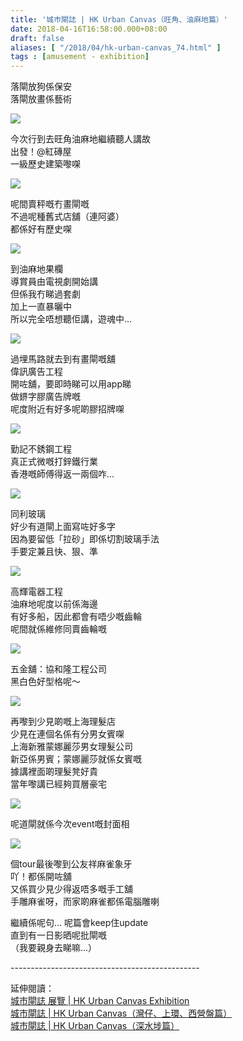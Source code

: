 ```yaml
---
title: '城巿閘誌 | HK Urban Canvas（旺角、油麻地篇）'
date: 2018-04-16T16:58:00.000+08:00
draft: false
aliases: [ "/2018/04/hk-urban-canvas_74.html" ]
tags : [amusement - exhibition]
---
```


落閘放狗係保安  
落閘放畫係藝術  

[![](https://c1.staticflickr.com/1/889/40781243854_08fbcab9ec_z.jpg)](https://c1.staticflickr.com/1/889/40781243854_08fbcab9ec_z.jpg)

今次行到去旺角油麻地繼續聽人講故  
出發！@紅磚屋  
一級歷史建築嚟㗎  

[![](https://c1.staticflickr.com/1/822/41452165672_00af0508e5_z.jpg)](https://c1.staticflickr.com/1/822/41452165672_00af0508e5_z.jpg)

呢間賣秤嘅冇畫閘嘅  
不過呢種舊式店舖（連阿婆）  
都係好有歷史㗎  

[![](https://c1.staticflickr.com/1/795/40781246414_34f0d3b927_z.jpg)](https://c1.staticflickr.com/1/795/40781246414_34f0d3b927_z.jpg)

到油麻地果欄  
導賞員由電視劇開始講  
但係我冇睇過套劇  
加上一直暴曬中  
所以完全唔想聽佢講，遊魂中...  

[![](https://c1.staticflickr.com/1/796/40781246044_0971ab2dec_z.jpg)](https://c1.staticflickr.com/1/796/40781246044_0971ab2dec_z.jpg)

過埋馬路就去到有畫閘嘅舖  
偉訊廣告工程  
開咗舖，要即時睇可以用app睇  
做鎅字膠廣告牌嘅  
呢度附近有好多呢啲膠招牌㗎  

[![](https://c1.staticflickr.com/1/887/27622691518_0c7c5e010c_z.jpg)](https://c1.staticflickr.com/1/887/27622691518_0c7c5e010c_z.jpg)

勤記不銹鋼工程  
真正式微嘅打鋅鐵行業  
香港嘅師傅得返一兩個咋...  

[![](https://c1.staticflickr.com/1/892/27622695358_50262b1240_z.jpg)](https://c1.staticflickr.com/1/892/27622695358_50262b1240_z.jpg)

同利玻璃  
好少有道閘上面寫咗好多字  
因為要留低「拉砂」即係切割玻璃手法  
手要定兼且快、狠、準  

[![](https://c1.staticflickr.com/1/816/40781245434_26e303cce5_z.jpg)](https://c1.staticflickr.com/1/816/40781245434_26e303cce5_z.jpg)

高輝電器工程  
油麻地呢度以前係海邊  
有好多船，因此都會有唔少嘅齒輪  
呢間就係維修同賣齒輪嘅  

[![](https://c1.staticflickr.com/1/817/27622694228_7a079dd53f_z.jpg)](https://c1.staticflickr.com/1/817/27622694228_7a079dd53f_z.jpg)

五金舖：協和隆工程公司  
黑白色好型格呢～  

[![](https://c1.staticflickr.com/1/871/27622693868_dca2652ced_z.jpg)](https://c1.staticflickr.com/1/871/27622693868_dca2652ced_z.jpg)

再嚟到少見啲嘅上海理髮店  
少見在連個名係有分男女賓㗎  
上海新雅蒙娜麗莎男女理髮公司  
新亞係男賓；蒙娜麗莎就係女賓嘅  
據講裡面啲理髮凳好貴  
當年嚟講已經夠買層豪宅  

[![](https://c1.staticflickr.com/1/787/27622693218_0072b3fa88_z.jpg)](https://c1.staticflickr.com/1/787/27622693218_0072b3fa88_z.jpg)

呢道閘就係今次event嘅封面相  

[![](https://c1.staticflickr.com/1/865/27622692928_d3262a4273_z.jpg)](https://c1.staticflickr.com/1/865/27622692928_d3262a4273_z.jpg)

個tour最後嚟到公友祥麻雀象牙  
吖！都係開咗舖  
又係買少見少得返唔多嘅手工舖  
手雕麻雀呀，而家啲麻雀都係電腦雕喇  
  
繼續係呢句... 呢篇會keep住update  
直到有一日影晒呢批閘嘅  
（我要親身去睇嘛...）  
  
\-----------------------------------------------  
  
延伸閱讀：  
[城巿閘誌 展覽 | HK Urban Canvas Exhibition](https://www.hidie.net/2018/04/hk-urban-canvas-exhibition.html)  
[城巿閘誌 | HK Urban Canvas（灣仔、上環、西營盤篇）](https://www.hidie.net/2018/04/hk-urban-canvas.html)  
[城巿閘誌 | HK Urban Canvas（深水埗篇）](https://www.hidie.net/2018/04/hk-urban-canvas_16.html)